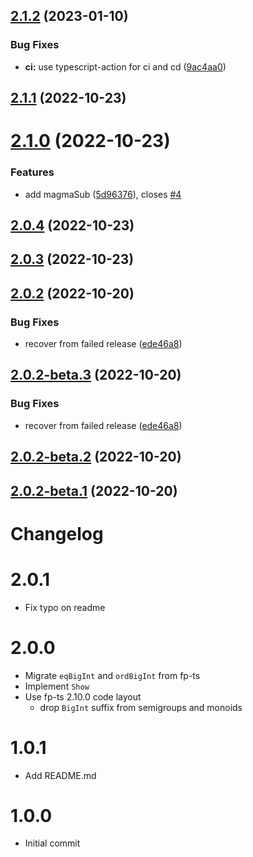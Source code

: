 ## [2.1.2](https://github.com/ericcrosson/fp-ts-bigint/compare/v2.1.1...v2.1.2) (2023-01-10)


### Bug Fixes

* **ci:** use typescript-action for ci and cd ([9ac4aa0](https://github.com/ericcrosson/fp-ts-bigint/commit/9ac4aa0b12b5c7fb4bf19be0cc3c093df7df7cef))

## [2.1.1](https://github.com/ericcrosson/fp-ts-bigint/compare/v2.1.0...v2.1.1) (2022-10-23)

# [2.1.0](https://github.com/ericcrosson/fp-ts-bigint/compare/v2.0.4...v2.1.0) (2022-10-23)


### Features

* add magmaSub ([5d96376](https://github.com/ericcrosson/fp-ts-bigint/commit/5d96376756d8f55588c48f7d53f5839a4c09e763)), closes [#4](https://github.com/ericcrosson/fp-ts-bigint/issues/4)

## [2.0.4](https://github.com/ericcrosson/fp-ts-bigint/compare/v2.0.3...v2.0.4) (2022-10-23)

## [2.0.3](https://github.com/ericcrosson/fp-ts-bigint/compare/v2.0.2...v2.0.3) (2022-10-23)

## [2.0.2](https://github.com/ericcrosson/fp-ts-bigint/compare/v2.0.1...v2.0.2) (2022-10-20)


### Bug Fixes

* recover from failed release ([ede46a8](https://github.com/ericcrosson/fp-ts-bigint/commit/ede46a876a90d17d7fb52c29d5b1ffa254556f17))

## [2.0.2-beta.3](https://github.com/ericcrosson/fp-ts-bigint/compare/v2.0.2-beta.2...v2.0.2-beta.3) (2022-10-20)


### Bug Fixes

* recover from failed release ([ede46a8](https://github.com/ericcrosson/fp-ts-bigint/commit/ede46a876a90d17d7fb52c29d5b1ffa254556f17))

## [2.0.2-beta.2](https://github.com/ericcrosson/fp-ts-bigint/compare/v2.0.2-beta.1...v2.0.2-beta.2) (2022-10-20)

## [2.0.2-beta.1](https://github.com/ericcrosson/fp-ts-bigint/compare/v2.0.1...v2.0.2-beta.1) (2022-10-20)

# Changelog

# 2.0.1

- Fix typo on readme

# 2.0.0

- Migrate `eqBigInt` and `ordBigInt` from fp-ts
- Implement `Show`
- Use fp-ts 2.10.0 code layout
  - drop `BigInt` suffix from semigroups and monoids

# 1.0.1

- Add README.md

# 1.0.0

- Initial commit
